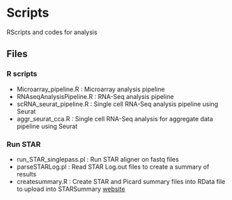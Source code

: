 # Scripts
RScripts and codes for analysis

## Files

### R scripts
- Microarray_pipeline.R     : Microarray analysis pipeline
- RNAseqAnalysisPipeline.R  : RNA-Seq analysis pipeline
- scRNA_seurat_pipeline.R   : Single cell RNA-Seq analysis pipeline using Seurat
- aggr_seurat_cca.R         : Single cell RNA-Seq analysis for aggregate data pipeline using Seurat

### Run STAR
- run_STAR_singlepass.pl    : Run STAR aligner on fastq files
- parseSTARLog.pl           : Read STAR Log.out files to create a summary of results
- createsummary.R           : Create STAR and Picard summary files into RData file to upload into STARSummary [website]()
